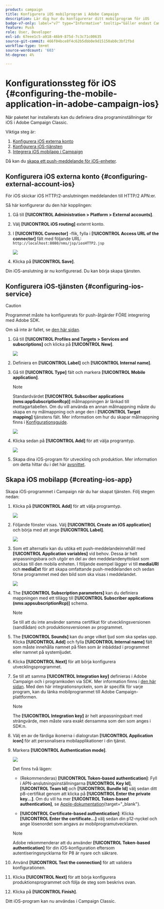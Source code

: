 ```yaml
---
product: campaign
title: Konfigurera iOS mobilprogram i Adobe Campaign
description: Lär dig hur du konfigurerar ditt mobilprogram för iOS
badge-v7-only: label="v7" type="Informative" tooltip="Gäller endast Campaign Classic v7"
feature: Push
role: User, Developer
exl-id: 67eee1c5-a918-46b9-875d-7c3c71c00635
source-git-commit: 466f04bce8f4c62b5dbb0e9d15150ab0c3bf2fbd
workflow-type: tm+mt
source-wordcount: '603'
ht-degree: 4%

---
```


# Konfigurationssteg för iOS {#configuring-the-mobile-application-in-adobe-campaign-ios}

När paketet har installerats kan du definiera dina programinställningar för iOS i Adobe Campaign Classic.

Viktiga steg är:

1. [Konfigurera iOS externa konto](#configuring-external-account-ios)
1. [Konfigurera iOS-tjänsten](#configuring-ios-service)
1. [Integrera iOS mobilapp i Campaign](#creating-ios-app)

Då kan du [skapa ett push-meddelande för iOS-enheter](create-notifications-ios.md).

## Konfigurera iOS externa konto {#configuring-external-account-ios}

För iOS skickar iOS HTTP/2-anslutningen meddelanden till HTTP/2 APN:er.

Så här konfigurerar du den här kopplingen:

1. Gå till **[!UICONTROL Administration > Platform > External accounts]**.
1. Välj **[!UICONTROL iOS routing]** externt konto.
1. I **[!UICONTROL Connector]** -flik, fylla i **[!UICONTROL Access URL of the connector]** fält med följande URL: ```http://localhost:8080/nms/jsp/iosHTTP2.jsp```

   ![](assets/nmac_connectors.png)

1. Klicka på **[!UICONTROL Save]**.

Din iOS-anslutning är nu konfigurerad. Du kan börja skapa tjänsten.

## Konfigurera iOS-tjänsten {#configuring-ios-service}

>[!CAUTION]
>
>Programmet måste ha konfigurerats för push-åtgärder FÖRE integrering med Adobe SDK.
>
>Om så inte är fallet, se [den här sidan](https://developer.apple.com/documentation/usernotifications).

1. Gå till **[!UICONTROL Profiles and Targets > Services and subscriptions]** och klicka på **[!UICONTROL New]**.

   ![](assets/nmac_service_1.png)

1. Definiera en **[!UICONTROL Label]** och **[!UICONTROL Internal name]**.
1. Gå till **[!UICONTROL Type]** fält och markera **[!UICONTROL Mobile application]**.

   >[!NOTE]
   >
   >Standardvärdet **[!UICONTROL Subscriber applications (nms:appSubscriptionRcp)]** målmappningen är länkad till mottagartabellen. Om du vill använda en annan målmappning måste du skapa en ny målmappning och ange den i **[!UICONTROL Target mapping]** tjänstens fält. Mer information om hur du skapar målmappning finns i [Konfigurationsguide](../../configuration/using/about-custom-recipient-table.md).

   ![](assets/nmac_ios.png)

1. Klicka sedan på **[!UICONTROL Add]** för att välja programtyp.

   ![](assets/nmac_service_2.png)

1. Skapa dina iOS-program för utveckling och produktion. Mer information om detta hittar du i det här [avsnittet](configuring-the-mobile-application.md#creating-ios-app).

## Skapa iOS mobilapp {#creating-ios-app}

Skapa iOS-programmet i Campaign när du har skapat tjänsten. Följ stegen nedan:

1. Klicka på **[!UICONTROL Add]** för att välja programtyp.

   ![](assets/nmac_service_2.png)

1. Följande fönster visas. Välj **[!UICONTROL Create an iOS application]** och börja med att ange **[!UICONTROL Label]**.

   ![](assets/nmac_ios_2.png)

1. Som ett alternativ kan du utöka ett push-meddelandeinnehåll med **[!UICONTROL Application variables]** vid behov. Dessa är helt anpassningsbara och utgör en del av den meddelandenyttolast som skickas till den mobila enheten.
I följande exempel lägger vi till **mediaURl** och **mediaExt** för att skapa omfattande push-meddelanden och sedan förse programmet med den bild som ska visas i meddelandet.

   ![](assets/nmac_ios_3.png)

1. The **[!UICONTROL Subscription parameters]** kan du definiera mappningen med ett tillägg till **[!UICONTROL Subscriber applications (nms:appsubscriptionRcp)]** schema.

   >[!NOTE]
   >
   >Se till att du inte använder samma certifikat för utvecklingsversionen (sandlådan) och produktionsversionen av programmet.

1. The **[!UICONTROL Sounds]** kan du ange vilket ljud som ska spelas upp. Klicka **[!UICONTROL Add]** och fylla **[!UICONTROL Internal name]** fält som måste innehålla namnet på filen som är inbäddad i programmet eller namnet på systemljudet.

1. Klicka **[!UICONTROL Next]** för att börja konfigurera utvecklingsprogrammet.

1. Se till att samma **[!UICONTROL Integration key]** definieras i Adobe Campaign och i programkoden via SDK. Mer information finns i [den här sidan](integrating-campaign-sdk-into-the-mobile-application.md). Med den här integrationsnyckeln, som är specifik för varje program, kan du länka mobilprogrammet till Adobe Campaign-plattformen.

   >[!NOTE]
   >
   > The **[!UICONTROL Integration key]** är helt anpassningsbart med strängvärde, men måste vara exakt densamma som den som anges i SDK:n.

1. Välj en av de färdiga ikonerna i dialogrutan **[!UICONTROL Application icon]** för att personalisera mobilapplikationer i din tjänst.

1. Markera **[!UICONTROL Authentication mode]**.

   ![](assets/nmac_ios_5.png)

   Det finns två lägen:

   * (Rekommenderas) **[!UICONTROL Token-based authentication]**: Fyll i APN-anslutningsinställningarna **[!UICONTROL Key Id]**, **[!UICONTROL Team Id]** och **[!UICONTROL Bundle Id]** välj sedan ditt p8-certifikat genom att klicka på **[!UICONTROL Enter the private key...]**. Om du vill ha mer **[!UICONTROL Token-based authentication]**, se [Apple-dokumentation](https://developer.apple.com/documentation/usernotifications/setting_up_a_remote_notification_server/establishing_a_token-based_connection_to_apns){target="_blank"}.

   * **[!UICONTROL Certificate-based authentication]**: Klicka **[!UICONTROL Enter the certificate...]**  välj sedan din p12-nyckel och ange lösenordet som angavs av mobilprogramutvecklaren.

   >[!NOTE]
   >
   > Adobe rekommenderar att du använder **[!UICONTROL Token-based authentication]** för din iOS-konfiguration eftersom autentiseringsnycklarna för P8 är nyare och säkrare.

1. Använd **[!UICONTROL Test the connection]** för att validera konfigurationen.

1. Klicka **[!UICONTROL Next]** för att börja konfigurera produktionsprogrammet och följa de steg som beskrivs ovan.


1. Klicka på **[!UICONTROL Finish]**.

Ditt iOS-program kan nu användas i Campaign Classic.
